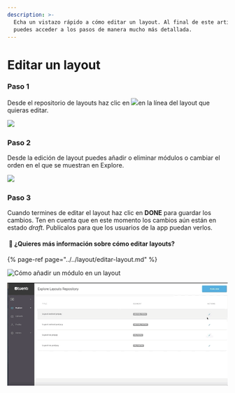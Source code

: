 ```yaml
---
description: >-
  Echa un vistazo rápido a cómo editar un layout. Al final de este artículo
  puedes acceder a los pasos de manera mucho más detallada.
---
```


# Editar un layout

### Paso 1

Desde el repositorio de layouts haz clic en ![](https://lh3.googleusercontent.com/bNEb9WmtigI5djZiebFGESRgVkNWR2lAA1fE0UggfTw2yLmEfpuyuTYne_1hASWK4sbe3xQhmlpbUBhnaNH8CJ3o7HZJuklYRYz1laLakujvuRLQKnuOChoqHQhXYihWAeLSNJsc)en la línea del layout que quieras editar.

![](https://lh3.googleusercontent.com/okAri1S_DZ2AHeVBjAcOF2iAn5628_oMKhsDIg7YaR47aOy-EuKge_I_OeuFrcy3C32lOpafW7UFi-4-nZrL_9iX_q5GELgchwRanZmwNXzsDsd_hhl2GWCJHyxl6TkKlQd98wGp)

### Paso 2

Desde la edición de layout puedes añadir o eliminar módulos o cambiar el orden en el que se muestran en Explore.

![](https://lh5.googleusercontent.com/gWwM9p27GK00Y457q2K4hcX1FRJ6WCWR-UaMcO8ldQnDp1Tf2o0znYKWop9vvrR8RWM93mtg4SA8R0iAubGvr7uRmvk1XFZ9NHzm0LB7n8lFcXIwDH5kXAQhrHirPDNYWICSprlW)

### Paso 3

Cuando termines de editar el layout haz clic en **DONE** para guardar los cambios. Ten en cuenta que en este momento los cambios aún están en estado _draft_. Publícalos para que los usuarios de la app puedan verlos.

#### ​​ 🎯 ¿Quieres más información sobre cómo editar layouts?

{% page-ref page="../../layout/editar-layout.md" %}

![C&#xF3;mo a&#xF1;adir un m&#xF3;dulo en un layout](../../.gitbook/assets/edit_layouts.gif)

![C&#xF3;mo cambiar de posici&#xF3;n un m&#xF3;dulo dentro de un layout](../../.gitbook/assets/move_layouts.gif)

